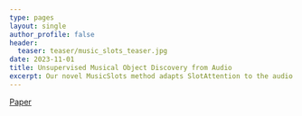 ```yaml
---
type: pages
layout: single
author_profile: false
header:
  teaser: teaser/music_slots_teaser.jpg
date: 2023-11-01
title: Unsupervised Musical Object Discovery from Audio
excerpt: Our novel MusicSlots method adapts SlotAttention to the audio domain, to achieve unsupervised music decomposition.
---
```


[Paper](https://arxiv.org/abs/2311.07534)